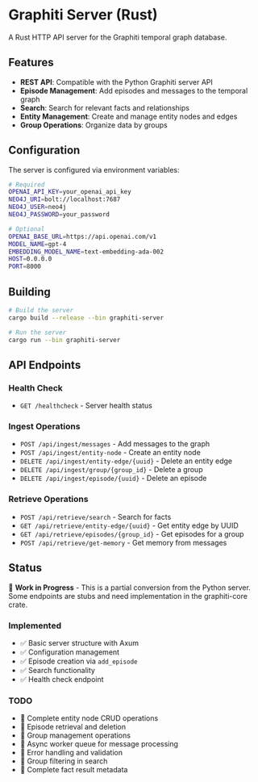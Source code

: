# Graphiti Server (Rust)

A Rust HTTP API server for the Graphiti temporal graph database.

## Features

- **REST API**: Compatible with the Python Graphiti server API
- **Episode Management**: Add episodes and messages to the temporal graph  
- **Search**: Search for relevant facts and relationships
- **Entity Management**: Create and manage entity nodes and edges
- **Group Operations**: Organize data by groups

## Configuration

The server is configured via environment variables:

```bash
# Required
OPENAI_API_KEY=your_openai_api_key
NEO4J_URI=bolt://localhost:7687
NEO4J_USER=neo4j
NEO4J_PASSWORD=your_password

# Optional
OPENAI_BASE_URL=https://api.openai.com/v1
MODEL_NAME=gpt-4
EMBEDDING_MODEL_NAME=text-embedding-ada-002
HOST=0.0.0.0
PORT=8000
```

## Building

```bash
# Build the server
cargo build --release --bin graphiti-server

# Run the server
cargo run --bin graphiti-server
```

## API Endpoints

### Health Check
- `GET /healthcheck` - Server health status

### Ingest Operations
- `POST /api/ingest/messages` - Add messages to the graph
- `POST /api/ingest/entity-node` - Create an entity node
- `DELETE /api/ingest/entity-edge/{uuid}` - Delete an entity edge
- `DELETE /api/ingest/group/{group_id}` - Delete a group
- `DELETE /api/ingest/episode/{uuid}` - Delete an episode

### Retrieve Operations  
- `POST /api/retrieve/search` - Search for facts
- `GET /api/retrieve/entity-edge/{uuid}` - Get entity edge by UUID
- `GET /api/retrieve/episodes/{group_id}` - Get episodes for a group
- `POST /api/retrieve/get-memory` - Get memory from messages

## Status

🚧 **Work in Progress** - This is a partial conversion from the Python server. Some endpoints are stubs and need implementation in the graphiti-core crate.

### Implemented
- ✅ Basic server structure with Axum
- ✅ Configuration management
- ✅ Episode creation via `add_episode`
- ✅ Search functionality
- ✅ Health check endpoint

### TODO
- 🔄 Complete entity node CRUD operations
- 🔄 Episode retrieval and deletion
- 🔄 Group management operations  
- 🔄 Async worker queue for message processing
- 🔄 Error handling and validation
- 🔄 Group filtering in search
- 🔄 Complete fact result metadata
